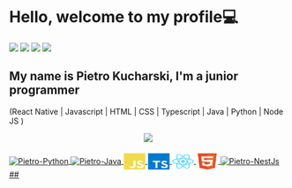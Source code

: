 <div>
  <h1>Hello, welcome to my profile💻</h1>
    <a href="https://instagram.com/pi_kucharski" target="_blank"><img src="https://img.shields.io/badge/-Instagram-%23E4405F?style=for-the-badge&logo=instagram&logoColor=white" target="_blank"></a> 
  <a href = "mailto:kucharskipietro@gmail.com"><img src="https://img.shields.io/badge/-Gmail-%23333?style=for-the-badge&logo=gmail&logoColor=white" target="_blank"></a>
  <a href="https://www.linkedin.com/in/pietro-kucharski-4b624b1b8/" target="_blank"><img src="https://img.shields.io/badge/-LinkedIn-%230077B5?style=for-the-badge&logo=linkedin&logoColor=white" target="_blank"></a> 
  <a href = "mailto:pietrokucharski@hotmail.com"><img src="https://img.shields.io/badge/Microsoft_Outlook-0078D4?style=for-the-badge&logo=microsoft-outlook&logoColor=whit" target="_blank"></a>
  <h2>My name is Pietro Kucharski, I'm a junior programmer</h2>
  <p>(React Native | Javascript | HTML | CSS | Typescript | Java | Python | Node JS )</p>
</div>

<div align="center">
  <a href="https://github.com/PietroKucharski">
  <img height="180em" src="https://github-readme-stats.vercel.app/api/top-langs/?username=PietroKucharski&layout=compact&langs_count=7&theme=dark"/>
</div>
<div style="display: inline_block"><br>
  <img align="center" alt="Pietro-Python" height="30" width="40" src="https://cdn.jsdelivr.net/gh/devicons/devicon/icons/python/python-original.svg">
  <img align="center" alt="Pietro-Java" height="30" width="40" src="https://cdn.jsdelivr.net/gh/devicons/devicon/icons/java/java-original.svg">
  <img align="center" alt="Pietro-Js" height="30" width="40" src="https://raw.githubusercontent.com/devicons/devicon/master/icons/javascript/javascript-plain.svg">
  <img align="center" alt="Pietro-Ts" height="30" width="40" src="https://raw.githubusercontent.com/devicons/devicon/master/icons/typescript/typescript-plain.svg">
  <img align="center" alt="Pietro-React" height="30" width="40" src="https://raw.githubusercontent.com/devicons/devicon/master/icons/react/react-original.svg">
  <img align="center" alt="Pietro-HTML" height="30" width="40" src="https://raw.githubusercontent.com/devicons/devicon/master/icons/html5/html5-original.svg">
  <img align="center" alt="Pietro-NestJs" height="30" width="40" src="https://cdn.jsdelivr.net/gh/devicons/devicon/icons/nestjs/nestjs-plain.svg">
</div>
##
<div>

</div>
